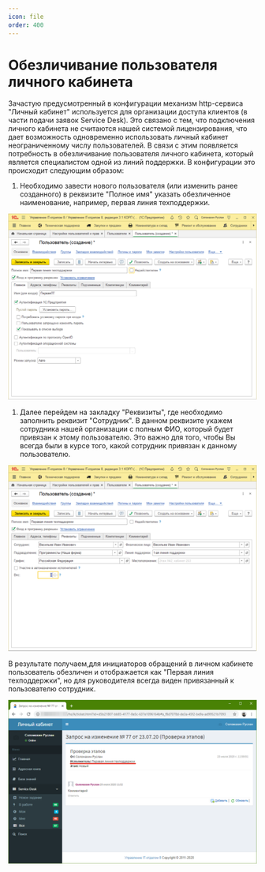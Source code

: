 ```yaml
---
icon: file 
order: 400
---
```


# Обезличивание пользователя личного кабинета

Зачастую предусмотренный в конфигурации механизм http-сервиса "Личный кабинет" используется для организации доступа клиентов (в части подачи заявок Service Desk). Это связано с тем, что подключения личного кабинета не считаются нашей системой лицензирования, что дает возможность одновременно использовать личный кабинет неограниченному числу пользователей. В связи с этим появляется потребность в обезличивание пользователя личного кабинета, который является специалистом одной из линий поддержки. В конфигурации это происходит следующим образом:

1. Необходимо завести нового пользователя (или изменить ранее созданного) в реквизите "Полное имя" указать обезличенное наименование, например, первая линия техподдержки.

![01_ОбезличиваниеПользователя](static/01_ОбезличиваниеПользователя.png)

1. Далее перейдем на закладку "Реквизиты", где необходимо заполнить реквизит "Сотрудник". В данном реквизите укажем сотрудника нашей организации с полным ФИО, который будет привязан к этому пользователю. Это важно для того, чтобы Вы всегда были в курсе того, какой сотрудник привязан к данному пользователю.

![02_ОбезличиваниеПользователя](static/02_ОбезличиваниеПользователя.png)

В результате получаем,для инициаторов обращений в личном кабинете пользователь обезличен и отображается как "Первая линия техподдержки", но для руководителя всегда виден привязанный к пользователю сотрудник.

![03_ОбезличиваниеПользователя](static/03_ОбезличиваниеПользователя.png)

